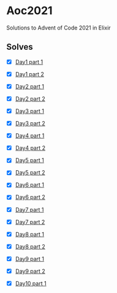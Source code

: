 # Aoc2021

Solutions to Advent of Code 2021 in Elixir

## Solves

- [X] [Day1 part 1](./lib/day1.ex)
- [X] [Day1 part 2](./lib/day1.ex)

- [X] [Day2 part 1](./lib/day2.ex)
- [X] [Day2 part 2](./lib/day2.ex)

- [X] [Day3 part 1](./lib/day3.ex)
- [X] [Day3 part 2](./lib/day3.ex)

- [X] [Day4 part 1](./lib/day4.ex)
- [X] [Day4 part 2](./lib/day4.ex)

- [X] [Day5 part 1](./lib/day5.ex)
- [X] [Day5 part 2](./lib/day5.ex)

- [X] [Day6 part 1](./lib/day6.ex)
- [X] [Day6 part 2](./lib/day6.ex)

- [X] [Day7 part 1](./lib/day7.ex)
- [X] [Day7 part 2](./lib/day7.ex)

- [X] [Day8 part 1](./lib/day8.ex)
- [X] [Day8 part 2](./lib/day8.ex)

- [X] [Day9 part 1](./lib/day9.ex)
- [X] [Day9 part 2](./lib/day9.ex)

- [X] [Day10 part 1](./lib/day10.ex)
